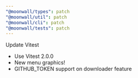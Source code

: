 ```yaml
---
"@moonwall/types": patch
"@moonwall/util": patch
"@moonwall/cli": patch
"@moonwall/tests": patch
---
```


Update Vitest
- Use Vitest 2.0.0
- New menu graphics!
- GITHUB_TOKEN support on downloader feature
